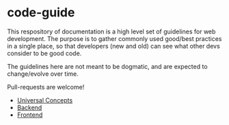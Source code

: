 # code-guide
This respository of documentation is a high level set of guidelines for web development. The purpose is to gather commonly used good/best practices in a single place, so that developers (new and old) can see what other devs consider to be good code.

The guidelines here are not meant to be dogmatic, and are expected to change/evolve over time.

Pull-requests are welcome!



- [Universal Concepts](universal-concepts.md)
- [Backend](backend/index.md)
- [Frontend](frontend/index.md)
